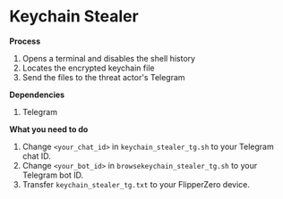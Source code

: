 # Keychain Stealer

**Process**
  1. Opens a terminal and disables the shell history
  2. Locates the encrypted keychain file
  3. Send the files to the threat actor's Telegram
   
**Dependencies**
  1. Telegram

**What you need to do**
  1. Change `<your_chat_id>` in `keychain_stealer_tg.sh` to your Telegram chat ID.
  2. Change `<your_bot_id>` in `browsekeychain_stealer_tg.sh` to your Telegram bot ID.
  3. Transfer `keychain_stealer_tg.txt` to your FlipperZero device.
